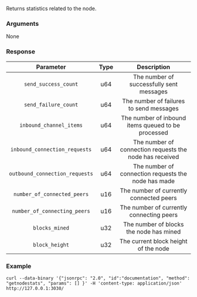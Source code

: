 Returns statistics related to the node.

### Arguments

None

### Response

|            Parameter           | Type |                        Description                      |
|:------------------------------:|:----:|:-------------------------------------------------------:|
| `send_success_count`           | u64  | The number of successfully sent messages                |
| `send_failure_count`           | u64  | The number of failures to send messages                 |
| `inbound_channel_items`        | u64  | The number of inbound items queued to be processed      |
| `inbound_connection_requests`  | u64  | The number of connection requests the node has received |
| `outbound_connection_requests` | u64  | The number of connection requests the node has made     |
| `number_of_connected_peers`    | u16  | The number of currently connected peers                 |
| `number_of_connecting_peers`   | u16  | The number of currently connecting peers                |
| `blocks_mined`                 | u32  | The number of blocks the node has mined                 |
| `block_height`                 | u32  | The current block height of the node                    |

### Example
```ignore
curl --data-binary '{"jsonrpc": "2.0", "id":"documentation", "method": "getnodestats", "params": [] }' -H 'content-type: application/json' http://127.0.0.1:3030/
```
